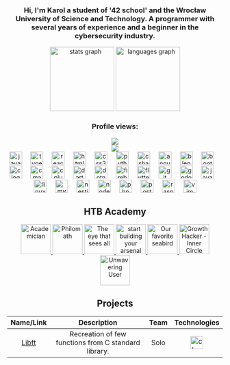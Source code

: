 <div align="center">
  <h3>
    Hi, I'm Karol a student of '42 school' and the Wrocław University of Science and Technology. A programmer with several years of experience and a beginner in the cybersecurity industry.</h3>
</div>


<div align="center">
  <img src="https://github-readme-stats.vercel.app/api?username=kgebski0036&hide_title=false&hide_rank=false&show_icons=true&include_all_commits=true&count_private=true&disable_animations=false&theme=dracula&locale=en&hide_border=false" height="150" alt="stats graph"  />
  <img src="https://github-readme-stats.vercel.app/api/top-langs?username=kgebski0036&locale=en&hide_title=false&layout=compact&card_width=320&langs_count=5&theme=dracula&hide_border=false" height="150" alt="languages graph"  />
</div>

###

<div align="center">
  <h3>Profile views:</h3> <img src="https://profile-counter.glitch.me/kgebski0036/count.svg?"/>
</div>

<div align="center">
  
  <div>
    <img src="https://api.roadmap.sh/v1-badge/tall/653508fab5d7a4eb01f608ba">
  </div>
  
  <div>
    <img src="https://cdn.jsdelivr.net/gh/devicons/devicon/icons/javascript/javascript-original.svg" height="30" alt="javascript logo"  />
    <img width="12" />
    <img src="https://cdn.jsdelivr.net/gh/devicons/devicon/icons/typescript/typescript-original.svg" height="30" alt="typescript logo"  />
    <img width="12" />
    <img src="https://cdn.jsdelivr.net/gh/devicons/devicon/icons/react/react-original.svg" height="30" alt="react logo"  />
    <img width="12" />
    <img src="https://cdn.jsdelivr.net/gh/devicons/devicon/icons/html5/html5-original.svg" height="30" alt="html5 logo"  />
    <img width="12" />
    <img src="https://cdn.jsdelivr.net/gh/devicons/devicon/icons/css3/css3-original.svg" height="30" alt="css3 logo"  />
    <img width="12" />
    <img src="https://cdn.jsdelivr.net/gh/devicons/devicon/icons/python/python-original.svg" height="30" alt="python logo"  />
    <img width="12" />
    <img src="https://cdn.jsdelivr.net/gh/devicons/devicon/icons/csharp/csharp-original.svg" height="30" alt="csharp logo"  />
    <img width="12" />
    <img src="https://cdn.jsdelivr.net/gh/devicons/devicon/icons/angularjs/angularjs-original.svg" height="30" alt="angularjs logo"  />
    <img width="12" />
    <img src="https://cdn.jsdelivr.net/gh/devicons/devicon/icons/blender/blender-original.svg" height="30" alt="blender logo"  />
    <img width="12" />
    <img src="https://cdn.jsdelivr.net/gh/devicons/devicon/icons/bootstrap/bootstrap-original.svg" height="30" alt="bootstrap logo"  />
    <img width="12" />
    <img src="https://cdn.jsdelivr.net/gh/devicons/devicon/icons/c/c-original.svg" height="30" alt="c logo"  />
    <img width="12" />
    <img src="https://cdn.jsdelivr.net/gh/devicons/devicon/icons/cmake/cmake-original.svg" height="30" alt="cmake logo"  />
    <img width="12" />
    <img src="https://cdn.jsdelivr.net/gh/devicons/devicon/icons/cplusplus/cplusplus-original.svg" height="30" alt="cplusplus logo"  />
    <img width="12" />
    <img src="https://cdn.jsdelivr.net/gh/devicons/devicon/icons/dart/dart-original.svg" height="30" alt="dart logo"  />
    <img width="12" />
    <img src="https://cdn.jsdelivr.net/gh/devicons/devicon/icons/dotnetcore/dotnetcore-original.svg" height="30" alt="dotnetcore logo"  />
    <img width="12" />
    <img src="https://cdn.jsdelivr.net/gh/devicons/devicon/icons/firebase/firebase-plain.svg" height="30" alt="firebase logo"  />
    <img width="12" />
    <img src="https://cdn.jsdelivr.net/gh/devicons/devicon/icons/flutter/flutter-original.svg" height="30" alt="flutter logo"  />
    <img width="12" />
    <img src="https://cdn.jsdelivr.net/gh/devicons/devicon/icons/git/git-original.svg" height="30" alt="git logo"  />
    <img width="12" />
    <img src="https://cdn.jsdelivr.net/gh/devicons/devicon/icons/godot/godot-original.svg" height="30" alt="godot logo"  />
    <img width="12" />
    <img src="https://cdn.jsdelivr.net/gh/devicons/devicon/icons/java/java-original.svg" height="30" alt="java logo"  />
    <img width="12" />
    <img src="https://cdn.jsdelivr.net/gh/devicons/devicon/icons/linux/linux-original.svg" height="30" alt="linux logo"  />
    <img width="12" />
    <img src="https://cdn.jsdelivr.net/gh/devicons/devicon/icons/mysql/mysql-original.svg" height="30" alt="mysql logo"  />
    <img width="12" />
    <img src="https://cdn.jsdelivr.net/gh/devicons/devicon/icons/nestjs/nestjs-plain.svg" height="30" alt="nestjs logo"  />
    <img width="12" />
    <img src="https://cdn.jsdelivr.net/gh/devicons/devicon/icons/nodejs/nodejs-original.svg" height="30" alt="nodejs logo"  />
    <img width="12" />
    <img src="https://cdn.jsdelivr.net/gh/devicons/devicon/icons/php/php-original.svg" height="30" alt="php logo"  />
    <img width="12" />
    <img src="https://cdn.jsdelivr.net/gh/devicons/devicon/icons/postgresql/postgresql-original.svg" height="30" alt="postgresql logo"  />
    <img width="12" />
    <img src="https://cdn.jsdelivr.net/gh/devicons/devicon/icons/raspberrypi/raspberrypi-original.svg" height="30" alt="raspberrypi logo"  />
    <img width="12" />
    <img src="https://cdn.jsdelivr.net/gh/devicons/devicon/icons/vim/vim-original.svg" height="30" alt="vim logo"  />
  </div>
  
  <div>
    <h2>HTB Academy</h2>
    <a href="https://academy.hackthebox.com/achievement/badge/57005750-7349-11ee-b5a6-bea50ffe6cb4">
      <img src="https://academy.hackthebox.com/storage/badges/academician.png" height="70" alt="Academician"/>
    </a>
    <a href="https://academy.hackthebox.com/achievement/badge/8ec4d376-7d6f-11ee-b5a6-bea50ffe6cb4">
      <img src="https://academy.hackthebox.com/storage/badges/philomath.png" height="70" alt="Philomath"/>
    </a>
    <a href="https://academy.hackthebox.com/achievement/badge/6aec9850-8017-11ee-b5a6-bea50ffe6cb4">
      <img src="https://academy.hackthebox.com/storage/badges/the-eye-that-sees-all.png" height="70" alt="The eye that sees all"/>
    </a>
    <a href="https://academy.hackthebox.com/achievement/badge/79af640d-8681-11ee-b5a6-bea50ffe6cb4">
      <img src="https://academy.hackthebox.com/storage/badges/start-building-your-arsenal.png" height="70" alt="start building your arsenal"/>
    </a>
      <a href="https://academy.hackthebox.com/achievement/badge/ddbb1c86-9da8-11ee-bfb6-bea50ffe6cb4">
      <img src="https://academy.hackthebox.com/storage/badges/our-favorite-seabird.png" height="70" alt="Our favorite seabird"/>
    </a>
    <a href="https://academy.hackthebox.com/achievement/badge/3d4d7401-88e0-11ee-94f4-bea50ffe6cb4">
      <img src="https://academy.hackthebox.com/storage/badges/34501fc51a104adf5ccc915e28a06164/logo.png" height="70" alt="Growth Hacker - Inner Circle"/>
    </a>
    <a href="https://academy.hackthebox.com/achievement/badge/5cd5f6d0-99af-11ee-bfb6-bea50ffe6cb4">
      <img src="https://academy.hackthebox.com/storage/badges/7f81e8837d0540d610c5019478c7647a/logo.png" height="70" alt="Unwavering User"/>
    </a>
  </div>

  <div>
    <h2>Projects</h2>
    <table>
      <thead>
          <tr>
              <th>Name/Link</th>
              <th>Description</th>
              <th>Team</th>
              <th>Technologies</th>
          </tr>
      </thead>
      <tbody>
          <tr>
              <td align="center"><a href="https://github.com/KGebski0036/Libft">Libft</a></td>
              <td align="center">Recreation of few functions from C standard library.</td>
              <td align="center">Solo</td>
              <td align="center"><img src="https://cdn.jsdelivr.net/gh/devicons/devicon/icons/c/c-original.svg" height="30" alt="c logo"  /></td>
          </tr>
      </tbody>
    </table>
  </div>
</div>
